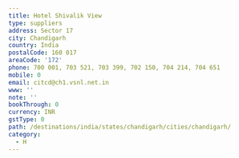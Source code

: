 ```yaml
---
title: Hotel Shivalik View
type: suppliers
address: Sector 17
city: Chandigarh
country: India
postalCode: 160 017
areaCode: '172'
phone: 700 001, 703 521, 703 399, 702 150, 704 214, 704 651
mobile: 0
email: citcd@ch1.vsnl.net.in
www: ''
note: ''
bookThrough: 0
currency: INR
gstType: 0
path: /destinations/india/states/chandigarh/cities/chandigarh/
category:
  - H
---
```


